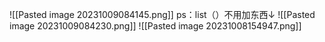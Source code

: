 ![[Pasted image 20231009084145.png]]
ps：list（）不用加东西↓
![[Pasted image 20231009084230.png]]
![[Pasted image 20231008154947.png]]